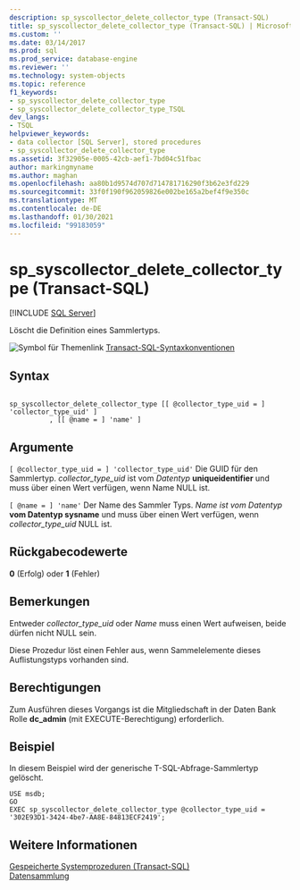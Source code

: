 ```yaml
---
description: sp_syscollector_delete_collector_type (Transact-SQL)
title: sp_syscollector_delete_collector_type (Transact-SQL) | Microsoft-Dokumentation
ms.custom: ''
ms.date: 03/14/2017
ms.prod: sql
ms.prod_service: database-engine
ms.reviewer: ''
ms.technology: system-objects
ms.topic: reference
f1_keywords:
- sp_syscollector_delete_collector_type
- sp_syscollector_delete_collector_type_TSQL
dev_langs:
- TSQL
helpviewer_keywords:
- data collector [SQL Server], stored procedures
- sp_syscollector_delete_collector_type
ms.assetid: 3f32905e-0005-42cb-aef1-7bd04c51fbac
author: markingmyname
ms.author: maghan
ms.openlocfilehash: aa80b1d9574d707d714781716290f3b62e3fd229
ms.sourcegitcommit: 33f0f190f962059826e002be165a2bef4f9e350c
ms.translationtype: MT
ms.contentlocale: de-DE
ms.lasthandoff: 01/30/2021
ms.locfileid: "99183059"
---
```

# <a name="sp_syscollector_delete_collector_type-transact-sql"></a>sp_syscollector_delete_collector_type (Transact-SQL)
[!INCLUDE [SQL Server](../../includes/applies-to-version/sqlserver.md)]

  Löscht die Definition eines Sammlertyps.  
  
 ![Symbol für Themenlink](../../database-engine/configure-windows/media/topic-link.gif "Symbol für Themenlink") [Transact-SQL-Syntaxkonventionen](../../t-sql/language-elements/transact-sql-syntax-conventions-transact-sql.md)  
  
## <a name="syntax"></a>Syntax  
  
```  
  
sp_syscollector_delete_collector_type [[ @collector_type_uid = ] 'collector_type_uid' ]  
          , [[ @name = ] 'name' ]  
```  
  
## <a name="arguments"></a>Argumente  
`[ @collector_type_uid = ] 'collector_type_uid'` Die GUID für den Sammlertyp. *collector_type_uid* ist vom *Datentyp* **uniqueidentifier** und muss über einen Wert verfügen, wenn Name NULL ist.  
  
`[ @name = ] 'name'` Der Name des Sammler Typs. *Name ist vom Datentyp* **vom Datentyp sysname** und muss über einen Wert verfügen, wenn *collector_type_uid* NULL ist.  
  
## <a name="return-code-values"></a>Rückgabecodewerte  
 **0** (Erfolg) oder **1** (Fehler)  
  
## <a name="remarks"></a>Bemerkungen  
 Entweder *collector_type_uid* oder *Name* muss einen Wert aufweisen, beide dürfen nicht NULL sein.  
  
 Diese Prozedur löst einen Fehler aus, wenn Sammelelemente dieses Auflistungstyps vorhanden sind.  
  
## <a name="permissions"></a>Berechtigungen  
 Zum Ausführen dieses Vorgangs ist die Mitgliedschaft in der Daten Bank Rolle **dc_admin** (mit EXECUTE-Berechtigung) erforderlich.  
  
## <a name="example"></a>Beispiel  
 In diesem Beispiel wird der generische T-SQL-Abfrage-Sammlertyp gelöscht.  
  
```  
USE msdb;  
GO  
EXEC sp_syscollector_delete_collector_type @collector_type_uid = '302E93D1-3424-4be7-AA8E-84813ECF2419';  
```  
  
## <a name="see-also"></a>Weitere Informationen  
 [Gespeicherte Systemprozeduren &#40;Transact-SQL&#41;](../../relational-databases/system-stored-procedures/system-stored-procedures-transact-sql.md)   
 [Datensammlung](../../relational-databases/data-collection/data-collection.md)  
  
  
